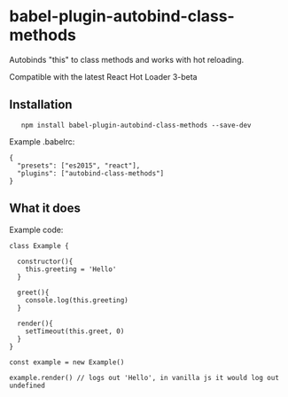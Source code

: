 # babel-plugin-autobind-class-methods
Autobinds "this" to class methods and works with hot reloading.

Compatible with the latest React Hot Loader 3-beta

## Installation
```
   npm install babel-plugin-autobind-class-methods --save-dev 
```

Example .babelrc:
```
{
  "presets": ["es2015", "react"],
  "plugins": ["autobind-class-methods"]
}
```

## What it does
Example code: 
```
class Example {
  
  constructor(){
    this.greeting = 'Hello'
  }
  
  greet(){
    console.log(this.greeting)
  }
  
  render(){
    setTimeout(this.greet, 0)
  }
}

const example = new Example()

example.render() // logs out 'Hello', in vanilla js it would log out undefined
```

